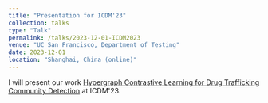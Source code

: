 ```yaml
---
title: "Presentation for ICDM'23"
collection: talks
type: "Talk"
permalink: /talks/2023-12-01-ICDM2023
venue: "UC San Francisco, Department of Testing"
date: 2023-12-01
location: "Shanghai, China (online)"
---
```


I will present our work [Hypergraph Contrastive Learning for Drug Trafficking Community Detection](https://ieeexplore.ieee.org/abstract/document/10415815) at ICDM'23.
